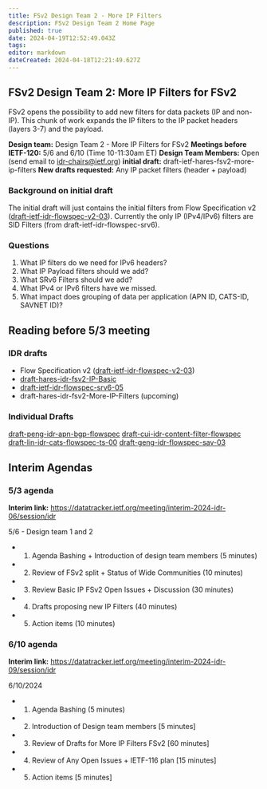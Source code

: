 ```yaml
---
title: FSv2 Design Team 2 - More IP Filters 
description: FSv2 Design Team 2 Home Page 
published: true
date: 2024-04-19T12:52:49.043Z
tags: 
editor: markdown
dateCreated: 2024-04-18T12:21:49.627Z
---
```


## FSv2 Design Team 2: More IP Filters for FSv2 

FSv2 opens the possibility to add new filters for data packets (IP and non-IP). This chunk of work expands the IP filters to the IP packet headers (layers 3-7) and the payload.

**Design team:** Design Team 2 - More IP Filters for FSv2
**Meetings before IETF-120:** 5/6 and 6/10 (Time 10-11:30am ET)
**Design Team Members:** Open (send email to idr-chairs@ietf.org) 
**initial draft:** draft-ietf-hares-fsv2-more-ip-filters
**New drafts requested:** Any IP packet filters (header + payload)

### Background on initial draft 
The initial draft will just contains the initial filters from Flow Specification v2 ([draft-ietf-idr-flowspec-v2-03](https://datatracker.ietf.org/doc/draft-ietf-idr-flowspec-v2/)).  Currently the only IP (IPv4/IPv6) filters are SID Filters (from draft-ietf-idr-flowspec-srv6).  

### Questions
1. What IP filters do we need for IPv6 headers? 
2. What IP Payload filters should we add? 
3. What SRv6 Filters should we add? 
4. What IPv4 or IPv6 filters have we missed. 
5. What impact does grouping of data per application (APN ID, CATS-ID, SAVNET ID)? 

## Reading before 5/3 meeting 

### IDR drafts 
- Flow Specification v2 ([draft-ietf-idr-flowspec-v2-03](https://datatracker.ietf.org/doc/draft-ietf-idr-flowspec-v2/))
- [draft-hares-idr-fsv2-IP-Basic](https://datatracker.ietf.org/doc/draft-hares-idr-fsv2-ip-basic/)
- [draft-ietf-idr-flowspec-srv6-05](https://datatracker.ietf.org/doc/draft-ietf-idr-flowspec-srv6/) 
- draft-hares-idr-fsv2-More-IP-Filters (upcoming) 

### Individual Drafts
[draft-peng-idr-apn-bgp-flowspec](https://datatracker.ietf.org/doc/draft-peng-idr-apn-bgp-flowspec/)
[draft-cui-idr-content-filter-flowspec](https://datatracker.ietf.org/doc/draft-cui-idr-content-filter-flowspec/)
[draft-lin-idr-cats-flowspec-ts-00](https://datatracker.ietf.org/doc/draft-lin-idr-cats-flowspec-ts/)
[draft-geng-idr-flowspec-sav-03](https://datatracker.ietf.org/doc/draft-geng-idr-flowspec-sav/)

## Interim Agendas 
### 5/3 agenda 
**Interim link:** https://datatracker.ietf.org/meeting/interim-2024-idr-06/session/idr

5/6 - Design team 1 and 2
- 1) Agenda Bashing + Introduction of design team members (5 minutes)
- 2) Review of FSv2 split + Status of Wide Communities (10 minutes)
- 3) Review Basic IP FSv2 Open Issues + Discussion (30 minutes)
- 4) Drafts proposing new IP Filters (40 minutes) 
- 5) Action items (10 minutes) 


### 6/10 agenda 
**Interim link:** https://datatracker.ietf.org/meeting/interim-2024-idr-09/session/idr

6/10/2024
- 1) Agenda Bashing  (5 minutes)
- 2) Introduction of Design team members [5 minutes]
- 3) Review of Drafts for More IP Filters FSv2 [60 minutes]
- 4) Review of Any Open Issues + IETF-116 plan [15 minutes]
- 5) Action items [5 minutes] 
